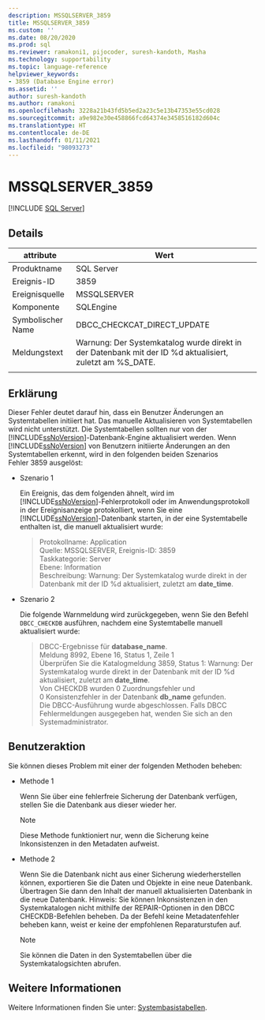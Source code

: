 ```yaml
---
description: MSSQLSERVER_3859
title: MSSQLSERVER_3859
ms.custom: ''
ms.date: 08/20/2020
ms.prod: sql
ms.reviewer: ramakoni1, pijocoder, suresh-kandoth, Masha
ms.technology: supportability
ms.topic: language-reference
helpviewer_keywords:
- 3859 (Database Engine error)
ms.assetid: ''
author: suresh-kandoth
ms.author: ramakoni
ms.openlocfilehash: 3228a21b43fd5b5ed2a23c5e13b47353e55cd028
ms.sourcegitcommit: a9e982e30e458866fcd64374e3458516182d604c
ms.translationtype: HT
ms.contentlocale: de-DE
ms.lasthandoff: 01/11/2021
ms.locfileid: "98093273"
---
```

# <a name="mssqlserver_3859"></a>MSSQLSERVER_3859
 [!INCLUDE [SQL Server](../../includes/applies-to-version/sqlserver.md)]

## <a name="details"></a>Details

|attribute|Wert|
|---|---|
|Produktname|SQL Server|
|Ereignis-ID|3859|
|Ereignisquelle|MSSQLSERVER|
|Komponente|SQLEngine|
|Symbolischer Name|DBCC_CHECKCAT_DIRECT_UPDATE|
|Meldungstext|Warnung: Der Systemkatalog wurde direkt in der Datenbank mit der ID \%d aktualisiert, zuletzt am %S_DATE.|
||

## <a name="explanation"></a>Erklärung

Dieser Fehler deutet darauf hin, dass ein Benutzer Änderungen an Systemtabellen initiiert hat. Das manuelle Aktualisieren von Systemtabellen wird nicht unterstützt. Die Systemtabellen sollten nur von der [!INCLUDE[ssNoVersion](../../includes/ssnoversion-md.md)]-Datenbank-Engine aktualisiert werden. Wenn [!INCLUDE[ssNoVersion](../../includes/ssnoversion-md.md)] von Benutzern initiierte Änderungen an den Systemtabellen erkennt, wird in den folgenden beiden Szenarios Fehler 3859 ausgelöst:

- Szenario 1

    Ein Ereignis, das dem folgenden ähnelt, wird im [!INCLUDE[ssNoVersion](../../includes/ssnoversion-md.md)]-Fehlerprotokoll oder im Anwendungsprotokoll in der Ereignisanzeige protokolliert, wenn Sie eine [!INCLUDE[ssNoVersion](../../includes/ssnoversion-md.md)]-Datenbank starten, in der eine Systemtabelle enthalten ist, die manuell aktualisiert wurde:

    > Protokollname: Application  
    Quelle: MSSQLSERVER, Ereignis-ID: 3859  
    Taskkategorie: Server  
    Ebene: Information  
    Beschreibung: Warnung: Der Systemkatalog wurde direkt in der Datenbank mit der ID \%d aktualisiert, zuletzt am **date_time**.  

- Szenario 2  

    Die folgende Warnmeldung wird zurückgegeben, wenn Sie den Befehl `DBCC_CHECKDB` ausführen, nachdem eine Systemtabelle manuell aktualisiert wurde:

    > DBCC-Ergebnisse für **database_name**.  
    Meldung 8992, Ebene 16, Status 1, Zeile 1  
    Überprüfen Sie die Katalogmeldung 3859, Status 1: Warnung: Der Systemkatalog wurde direkt in der Datenbank mit der ID \%d aktualisiert, zuletzt am **date_time**.  
    Von CHECKDB wurden 0 Zuordnungsfehler und 0 Konsistenzfehler in der Datenbank **db_name** gefunden.  
    Die DBCC-Ausführung wurde abgeschlossen. Falls DBCC Fehlermeldungen ausgegeben hat, wenden Sie sich an den Systemadministrator.

## <a name="user-action"></a>Benutzeraktion

Sie können dieses Problem mit einer der folgenden Methoden beheben:

- Methode 1

    Wenn Sie über eine fehlerfreie Sicherung der Datenbank verfügen, stellen Sie die Datenbank aus dieser wieder her.  
    > [!NOTE]
    > Diese Methode funktioniert nur, wenn die Sicherung keine Inkonsistenzen in den Metadaten aufweist.  

- Methode 2  

    Wenn Sie die Datenbank nicht aus einer Sicherung wiederherstellen können, exportieren Sie die Daten und Objekte in eine neue Datenbank. Übertragen Sie dann den Inhalt der manuell aktualisierten Datenbank in die neue Datenbank. Hinweis: Sie können Inkonsistenzen in den Systemkatalogen nicht mithilfe der REPAIR-Optionen in den DBCC CHECKDB-Befehlen beheben. Da der Befehl keine Metadatenfehler beheben kann, weist er keine der empfohlenen Reparaturstufen auf.

    > [!NOTE]
    > Sie können die Daten in den Systemtabellen über die Systemkatalogsichten abrufen.

## <a name="more-information"></a>Weitere Informationen

Weitere Informationen finden Sie unter: [Systembasistabellen](../system-tables/system-base-tables.md).